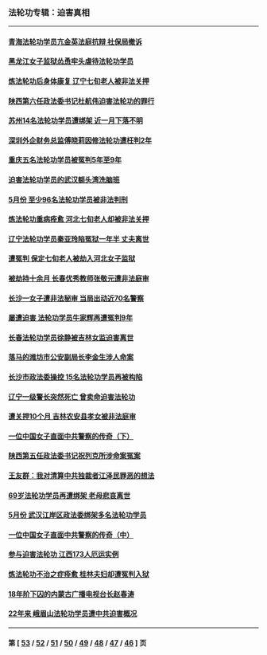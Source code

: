 ### 法轮功专辑：迫害真相
---
#### [青海法轮功学员亢金英法庭抗辩 社保局撤诉](../../pages/nf4379/n13009857.md) 
#### [黑龙江女子监狱怂恿牢头虐待法轮功学员](../../pages/nf4379/n13007918.md) 
#### [炼法轮功后身体康复 辽宁七旬老人被非法关押](../../pages/nf4379/n13007696.md) 
#### [陕西第六任政法委书记杜航伟迫害法轮功的罪行](../../pages/nf4379/n13005495.md) 
#### [苏州14名法轮功学员遭绑架 近一月下落不明](../../pages/nf4379/n13007209.md) 
#### [深圳外企财务总监傅晓莉因修法轮功遭枉判2年](../../pages/nf4379/n13004946.md) 
#### [重庆五名法轮功学员被冤判5年至9年](../../pages/nf4379/n13004833.md) 
#### [迫害法轮功学员的武汉额头湾洗脑班](../../pages/nf4379/n13003316.md) 
#### [5月份 至少96名法轮功学员被非法判刑](../../pages/nf4379/n13003083.md) 
#### [炼法轮功重病痊愈 河北七旬老人却被非法关押](../../pages/nf4379/n13002832.md) 
#### [辽宁法轮功学员秦亚玲陷冤狱一年半 丈夫离世](../../pages/nf4379/n12998985.md) 
#### [遭冤判 保定七旬老人被劫入河北女子监狱](../../pages/nf4379/n12999420.md) 
#### [被劫持十余月 长春优秀教师张敬元遭非法庭审](../../pages/nf4379/n12998678.md) 
#### [长沙一女子遭非法秘审 当局出动近70名警察](../../pages/nf4379/n12996085.md) 
#### [屡遭迫害 法轮功学员牛家辉再遭冤判9年](../../pages/nf4379/n12995918.md) 
#### [长春法轮功学员徐静被吉林女监迫害离世](../../pages/nf4379/n12996729.md) 
#### [落马的潍坊市公安副局长李金生涉人命案](../../pages/nf4379/n12993922.md) 
#### [长沙市政法委操控 15名法轮功学员再被构陷](../../pages/nf4379/n12993415.md) 
#### [辽宁一级警长突然死亡 曾卖命迫害法轮功](../../pages/nf4379/n12991582.md) 
#### [遭关押10个月 吉林农安县孝女被非法庭审](../../pages/nf4379/n12991125.md) 
#### [一位中国女子直面中共警察的传奇（下）](../../pages/nf4379/n12989706.md) 
#### [陕西第五任政法委书记祝列克所涉命案冤案](../../pages/nf4379/n12988803.md) 
#### [王友群：我对清算中共独裁者江泽民罪恶的想法](../../pages/nf4379/n12990272.md) 
#### [69岁法轮功学员再遭绑架 老母悲哀离世](../../pages/nf4379/n12988169.md) 
#### [5月份 武汉江岸区政法委绑架多名法轮功学员](../../pages/nf4379/n12988190.md) 
#### [一位中国女子直面中共警察的传奇（中）](../../pages/nf4379/n12987620.md) 
#### [参与迫害法轮功 江西173人厄运实例](../../pages/nf4379/n12986119.md) 
#### [炼法轮功不治之症痊愈 桂林夫妇却遭冤判入狱](../../pages/nf4379/n12985744.md) 
#### [18年阶下囚的内蒙古广播电视台长赵春涛](../../pages/nf4379/n12980249.md) 
#### [22年来 峨眉山法轮功学员遭中共迫害概况](../../pages/nf4379/n12974308.md) 

---
#### 第 [ [53](./53.md) / [52](./52.md) / [51](./51.md) / [50](./50.md) / [49](./49.md) / [48](./48.md) / [47](./47.md) / [46](./46.md) ] 页
